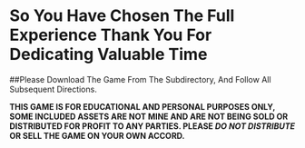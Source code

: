 # So You Have Chosen The Full Experience Thank You For Dedicating Valuable Time
##Please Download The Game From The Subdirectory, And Follow All Subsequent Directions.

**THIS GAME IS FOR EDUCATIONAL AND PERSONAL PURPOSES ONLY, SOME INCLUDED ASSETS ARE NOT MINE AND ARE NOT BEING SOLD OR DISTRIBUTED FOR PROFIT TO ANY PARTIES. PLEASE ***DO NOT DISTRIBUTE*** OR SELL THE GAME ON YOUR OWN ACCORD.**
